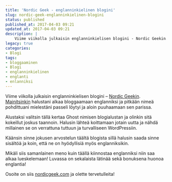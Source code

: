 ```yaml
---
title: 'Nordic Geek - englanninkielinen blogini'
slug: nordic-geek-englanninkielinen-blogini
status: published
published_at: 2017-04-03 09:21
updated_at: 2017-04-03 09:21
description: |
    Viime viikolla julkaisin englanninkielisen blogini - Nordic Geekin. Mainitsinkin halustani alkaa bloggaamaan englanniksi.
legacy: true
categories:
- Blogi
tags:
- bloggaaminen
- Blogi
- englanninkielinen
- englanti
- enlanniksi
---
```


<p>Viime viikolla julkaisin englanninkielisen blogini &#8211; <a href="https://nordicgeek.com/" target="_blank">Nordic Geekin</a>. <a href="https://markokaartinen.net/alan-blogata-englanniksi/">Mainitsinkin</a> halustani alkaa bloggaamaan englanniksi ja pitkään nimeä pohdittuani mielestäni passeli löytyi ja aloin puuhaamaan sen parissa.</p>
<p>Alustaksi valitsin tällä kertaa Ghost nimisen blogialustan ja olinkin sitä kokeillut joskus taannoin. Halusin lähteä koittamaan jotain uutta ja nähdä millainen se on verrattuna tuttuun ja turvalliseen WordPressiin.</p>
<p>Käänsin sinne jokusen arvostelun täältä blogista sillä halusin saada sinne sisältöä ja koin, että ne on hyödyllisiä myös englanniksikin.</p>
<p>Mikäli siis samanlainen meno kuin täällä kiinnostaa englanniksi niin saa alkaa lueskelemaan! Luvassa on sekalaista lätinää sekä bonuksena huonoa englantia!</p>
<p>Osoite on siis <a href="https://nordicgeek.com/">nordicgeek.com</a> ja olette tervetulleita!</p>